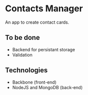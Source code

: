 # Contacts Manager

An app to create contact cards.


## To be done

* Backend for persistant storage
* Validation

## Technologies
* Backbone (front-end)
* NodeJS and MongoDB (back-end)